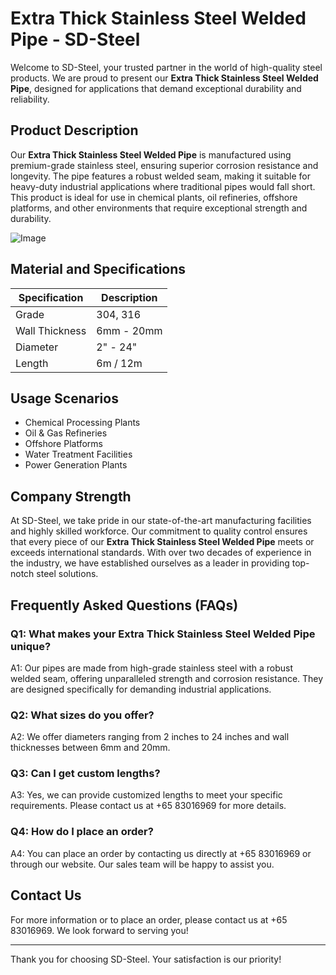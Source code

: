 # Extra Thick Stainless Steel Welded Pipe - SD-Steel

Welcome to SD-Steel, your trusted partner in the world of high-quality steel products. We are proud to present our **Extra Thick Stainless Steel Welded Pipe**, designed for applications that demand exceptional durability and reliability.

## Product Description

Our **Extra Thick Stainless Steel Welded Pipe** is manufactured using premium-grade stainless steel, ensuring superior corrosion resistance and longevity. The pipe features a robust welded seam, making it suitable for heavy-duty industrial applications where traditional pipes would fall short. This product is ideal for use in chemical plants, oil refineries, offshore platforms, and other environments that require exceptional strength and durability.

![Image](https://github.com/user-attachments/assets/2567258e-e124-4816-932d-1809bd27ef0b)

## Material and Specifications

| Specification | Description |
|---------------|-------------|
| Grade         | 304, 316    |
| Wall Thickness| 6mm - 20mm  |
| Diameter      | 2" - 24"    |
| Length        | 6m / 12m    |

## Usage Scenarios

- Chemical Processing Plants
- Oil & Gas Refineries
- Offshore Platforms
- Water Treatment Facilities
- Power Generation Plants

## Company Strength

At SD-Steel, we take pride in our state-of-the-art manufacturing facilities and highly skilled workforce. Our commitment to quality control ensures that every piece of our **Extra Thick Stainless Steel Welded Pipe** meets or exceeds international standards. With over two decades of experience in the industry, we have established ourselves as a leader in providing top-notch steel solutions.

## Frequently Asked Questions (FAQs)

### Q1: What makes your Extra Thick Stainless Steel Welded Pipe unique?
A1: Our pipes are made from high-grade stainless steel with a robust welded seam, offering unparalleled strength and corrosion resistance. They are designed specifically for demanding industrial applications.

### Q2: What sizes do you offer?
A2: We offer diameters ranging from 2 inches to 24 inches and wall thicknesses between 6mm and 20mm.

### Q3: Can I get custom lengths?
A3: Yes, we can provide customized lengths to meet your specific requirements. Please contact us at +65 83016969 for more details.

### Q4: How do I place an order?
A4: You can place an order by contacting us directly at +65 83016969 or through our website. Our sales team will be happy to assist you.

## Contact Us

For more information or to place an order, please contact us at +65 83016969. We look forward to serving you!

---

Thank you for choosing SD-Steel. Your satisfaction is our priority!
